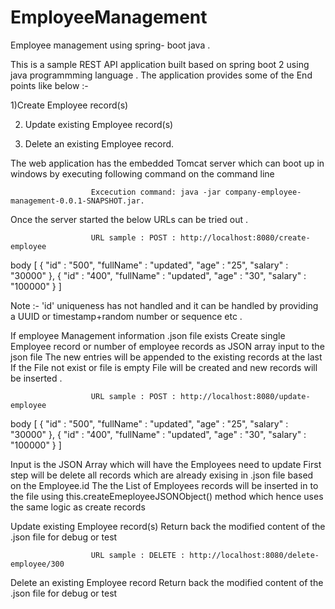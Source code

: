 # EmployeeManagement


Employee management using spring- boot java .

This is a sample REST API application built based on spring boot 2 using java programmming language . The application provides some of the End points like below :-

1)Create Employee record(s)

2) Update existing Employee record(s)

3) Delete an existing Employee record.

The web application has the embedded Tomcat server which can boot up in windows by executing following command on the command line

                      Excecution command: java -jar company-employee-management-0.0.1-SNAPSHOT.jar.

Once the server started the below URLs can be tried out .

 
                      URL sample : POST : http://localhost:8080/create-employee
                      
body [ { "id" : "500", "fullName" : "updated", "age" : "25", "salary" : "30000" }, { "id" : "400", "fullName" : "updated", "age" : "30", "salary" : "100000" } ]

Note :- 'id' uniqueness has not handled and it can be handled by providing a UUID or timestamp+random number or sequence etc .

If employee Management information .json file exists Create single Employee record or number of employee records as JSON array input to the json file The new entries will be appended to the existing records at the last If the File not exist or file is empty File will be created and new records will be inserted .

                      URL sample : POST : http://localhost:8080/update-employee
                      
body [ { "id" : "500", "fullName" : "updated", "age" : "25", "salary" : "30000" }, { "id" : "400", "fullName" : "updated", "age" : "30", "salary" : "100000" } ]

Input is the JSON Array which will have the Employees need to update First step will be delete all records which are already exising in .json file based on the Employee.id The the List of Employees records will be inserted in to the file using this.createEmeployeeJSONObject() method which hence uses the same logic as create records

Update existing Employee record(s) Return back the modified content of the .json file for debug or test

                      URL sample : DELETE : http://localhost:8080/delete-employee/300
                      
Delete an existing Employee record Return back the modified content of the .json file for debug or test
